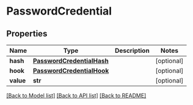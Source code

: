 # PasswordCredential

## Properties
Name | Type | Description | Notes
------------ | ------------- | ------------- | -------------
**hash** | [**PasswordCredentialHash**](PasswordCredentialHash.md) |  | [optional] 
**hook** | [**PasswordCredentialHook**](PasswordCredentialHook.md) |  | [optional] 
**value** | **str** |  | [optional] 

[[Back to Model list]](../README.md#documentation-for-models) [[Back to API list]](../README.md#documentation-for-api-endpoints) [[Back to README]](../README.md)

